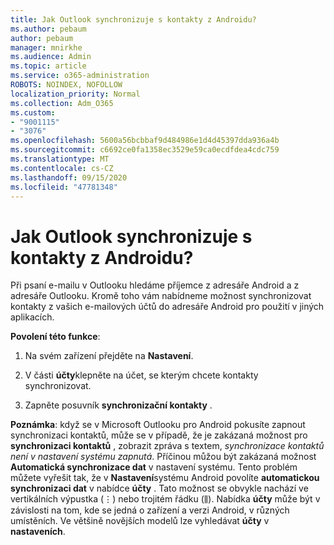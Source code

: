 ```yaml
---
title: Jak Outlook synchronizuje s kontakty z Androidu?
ms.author: pebaum
author: pebaum
manager: mnirkhe
ms.audience: Admin
ms.topic: article
ms.service: o365-administration
ROBOTS: NOINDEX, NOFOLLOW
localization_priority: Normal
ms.collection: Adm_O365
ms.custom:
- "9001115"
- "3076"
ms.openlocfilehash: 5600a56bcbbaf9d484986e1d4d45397dda936a4b
ms.sourcegitcommit: c6692ce0fa1358ec3529e59ca0ecdfdea4cdc759
ms.translationtype: MT
ms.contentlocale: cs-CZ
ms.lasthandoff: 09/15/2020
ms.locfileid: "47781348"
---
```

# <a name="how-does-outlook-sync-with-my-android-contacts"></a>Jak Outlook synchronizuje s kontakty z Androidu?

Při psaní e-mailu v Outlooku hledáme příjemce z adresáře Android a z adresáře Outlooku. Kromě toho vám nabídneme možnost synchronizovat kontakty z vašich e-mailových účtů do adresáře Android pro použití v jiných aplikacích. 
 
**Povolení této funkce**:
 
1. Na svém zařízení přejděte na **Nastavení**.

2. V části **účty**klepněte na účet, se kterým chcete kontakty synchronizovat.

3. Zapněte posuvník **synchronizační kontakty** .
 
**Poznámka**: když se v Microsoft Outlooku pro Android pokusíte zapnout synchronizaci kontaktů, může se v případě, že je zakázaná možnost pro **synchronizaci kontaktů** , zobrazit zpráva s textem, *synchronizace kontaktů není v nastavení systému zapnutá*. Příčinou můžou být zakázaná možnost **Automatická synchronizace dat** v nastavení systému. Tento problém můžete vyřešit tak, že v **Nastavení**systému Android povolíte **automatickou synchronizaci dat** v nabídce **účty** . Tato možnost se obvykle nachází ve vertikálních výpustka (⋮) nebo trojitém řádku (⫼). Nabídka  **účty** může být v závislosti na tom, kde se jedná o zařízení a verzi Android, v různých umístěních. Ve většině novějších modelů lze vyhledávat **účty** v **nastaveních**.